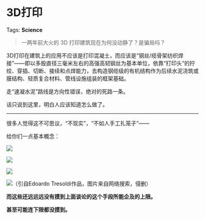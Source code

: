 # 3D打印

Tags: **Science**

> 一两年前大火的 3D 打印建筑现在为何没动静了？是骗局吗？



3D打印在建筑上的应用不应该是打印混凝土，而应该是“钢丝/缆骨架纺织焊接”——即以多股直径三毫米左右的高强高韧钢丝为基本单位，依靠“打印头”的拧绞、穿插、切断、接续和点焊能力，去构造钢缆级的有机结构作为后续水泥浇筑或膜结构、轻质复合材料、管线设施组装的框架基础。

走“速凝水泥”路线是方向性错误，绝对的死路一条。

话只说到这里，明白人应该知道怎么做了。



---

很多人觉得这不可思议，“不现实”，“不如人手工扎笼子”——

给你们一点基本概念：

![](https://picx.zhimg.com/50/v2-3ee010ded7697a766e0200677dd8763c_720w.jpg?source=2c26e567)  


![](https://pic1.zhimg.com/50/v2-682b68ca9a4557c9a1e4f98e461696df_720w.jpg?source=2c26e567)  


![](https://pic1.zhimg.com/50/v2-09637c2d0c9612518ac81cf30432a268_720w.jpg?source=2c26e567)  


![](https://picx.zhimg.com/50/v2-e1c1f663ddf7e263925b11e2b3fb9a9d_720w.jpg?source=2c26e567)（引自Edoardo Tresoldi作品，图片来自网络搜索，侵删）

**而这些还远远远没有摸到上面谈论的这个手段所能企及的上限。**

**甚至可能连下限都没摸到。**



